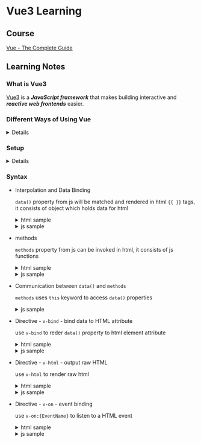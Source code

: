 # Vue3 Learning

## Course

[Vue - The Complete Guide](https://www.udemy.com/course/vuejs-2-the-complete-guide/)

## Learning Notes

### What is Vue3

[Vue3](https://v3.vuejs.org/) is a ***JavaScript framework*** that makes building interactive and ***reactive web frontends*** easier.

### Different Ways of Using Vue

<details>
  <summary>Details</summary>

  1. Can be used to control parts of HTML pges or entire pages.
  2. Can also be used to control the entire frontend of a web application.
</details>

### Setup

<details>
  <summary>Details</summary>

  1. [Installation](https://v3.vuejs.org/guide/installation.html)
  2. Connect Vue (from js) to HTML 
     - in js create Vue app and mount
     - in html refer to js 
  3. Start Vue js coding
</details>

### Syntax

- Interpolation and Data Binding

  `data()` property from js will be matched and rendered in html `{{ }}` tags, it consists of object which holds data for html

  <details>
    <summary>html sample</summary>

    ```
      <h2>{{ dataPropertyName }}</h2>
    ```
  </details>

  <details>
    <summary>js sample</summary>

    ```
      data() {
          return {
              dataPropertyName: "bla",
              anotherProperty: "xxx"
          }
      }
    ```
  </details>

- methods

  `methods` property from js can be invoked in html, it consists of js functions

  <details>
    <summary>html sample</summary>

    ```
      <p>Favorite Number: {{favNum()}}</p>
    ```
    or
    ```
      <p v-html="favNum()">Favorite Number: RANDOM NUMBER BETWEEN 0 AND 1</p>
    ```
  </details>

  <details>
    <summary>js sample</summary>

    ```
      methods: {
          favNum () {
              return Math.random();
          }
      }
    ```
  </details>

- Communication between `data()` and `methods`

  `methods` uses `this` keyword to access `data()` properties

  <details>
    <summary>js sample</summary>

    ```
      data() {
          return {
              year: "2021",
              month: "12"
          };
      },
      methods: {
          getYearMonth () {
              return this.year + ' ' + this.month;
          }
      },
    ```
  </details>

- Directive - `v-bind` - bind data to HTML attribute

  use `v-bind` to reder `data()` property to html element attribute

  <details>
    <summary>html sample</summary>

    ```
      <img v-bind:src="imgUrl" />
    ```
  </details>

  <details>
    <summary>js sample</summary>

    ```
      data() {
          return {
              imgUrl: 'https://some-url'
          }
      }
    ```
  </details>

- Directive - `v-html` - output raw HTML

  use `v-html` to render raw html

  <details>
    <summary>html sample</summary>

    ```
      <p v-html="rawHtml"></p>
      <p v-html="rawHtmlmMethod()"></p>
    ```
  </details>

  <details>
    <summary>js sample</summary>

    ```
      data() {
          return {
              rawHtml: "<h2>I am raw HTML content</h2>"
          }
      },
      methods: {
          rawHtmlmMethod () {
              return this.rawHtml;
          }
      }
    ```
  </details>

- Directive - `v-on` - event binding

  use `v-on:{EventName}` to listen to a HTML event

  <details>
    <summary>html sample</summary>

    ```
      <button v-on:click="add()">Add</button>
      <p>Result: {{ counter }}</p>
    ```
  </details>

  <details>
    <summary>js sample</summary>

    ```
      data() {
          return {
              counter: 0
          }
      },
      methods: {
          add () {
              return this.counter+=1;
          }
      }
    ```
  </details>
